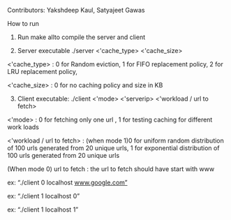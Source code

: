 Contributors: Yakshdeep Kaul, Satyajeet Gawas

How to run

1. Run make all​to compile the server and client </br>

2. Server executable ./server <'cache_type> <'cache_size></br>

<'cache_type> : 0 for Random eviction, 1 for FIFO replacement policy, 2 for LRU replacement policy,

<'cache_size> : 0 for no caching policy and size in KB</br>

3. Client executable: ./client <'mode> <'server­ip> <'workload / url to fetch>

<'mode> : 0 for fetching only one url , 1 for testing caching for different work loads

<'workload / url to fetch> : (when mode 1)0 for uniform random distribution of 100 urls generated from 20 unique urls, 1 for exponential distribution of 100 urls generated from 20 unique urls

(When mode 0) url to fetch : the url to fetch should have start with www

ex: “./client 0 localhost www.google.com”

ex: “./client 1 localhost 0”

ex: “./client 1 localhost 1”
